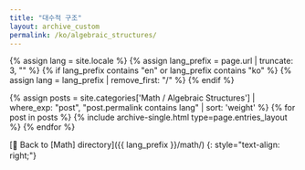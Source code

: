 ```yaml
---
title: "대수적 구조"
layout: archive_custom
permalink: /ko/algebraic_structures/
---
```

{% assign lang = site.locale %}
{% assign lang_prefix = page.url | truncate: 3, "" %}
{% if lang_prefix contains "en" or lang_prefix contains "ko" %}
  {% assign lang = lang_prefix | remove_first: "/" %}
{% endif %}

{% assign posts = site.categories['Math / Algebraic Structures'] | where_exp: "post", "post.permalink contains lang" | sort: 'weight' %}
{% for post in posts %} {% include archive-single.html type=page.entries_layout %} {% endfor %}

[<span class="material-icons md-18" style="vertical-align:-.1em;">&#xE5C4;</span> Back to [Math] directory]({{ lang_prefix }}/math/)
{: style="text-align: right;"}
